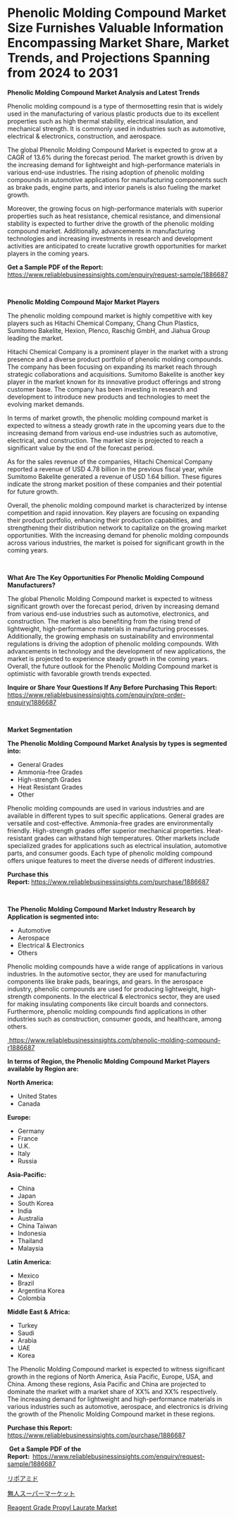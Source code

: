 <p><h1>Phenolic Molding Compound Market Size Furnishes Valuable Information Encompassing Market Share, Market Trends, and Projections Spanning from 2024 to 2031</h1></p><p><strong>Phenolic Molding Compound Market Analysis and Latest Trends</strong></p>
<p><p>Phenolic molding compound is a type of thermosetting resin that is widely used in the manufacturing of various plastic products due to its excellent properties such as high thermal stability, electrical insulation, and mechanical strength. It is commonly used in industries such as automotive, electrical & electronics, construction, and aerospace.</p><p>The global Phenolic Molding Compound Market is expected to grow at a CAGR of 13.6% during the forecast period. The market growth is driven by the increasing demand for lightweight and high-performance materials in various end-use industries. The rising adoption of phenolic molding compounds in automotive applications for manufacturing components such as brake pads, engine parts, and interior panels is also fueling the market growth.</p><p>Moreover, the growing focus on high-performance materials with superior properties such as heat resistance, chemical resistance, and dimensional stability is expected to further drive the growth of the phenolic molding compound market. Additionally, advancements in manufacturing technologies and increasing investments in research and development activities are anticipated to create lucrative growth opportunities for market players in the coming years.</p></p>
<p><strong>Get a Sample PDF of the Report:&nbsp;</strong> <a href="https://www.reliablebusinessinsights.com/enquiry/request-sample/1886687">https://www.reliablebusinessinsights.com/enquiry/request-sample/1886687</a></p>
<p>&nbsp;</p>
<p><strong>Phenolic Molding Compound Major Market Players</strong></p>
<p><p>The phenolic molding compound market is highly competitive with key players such as Hitachi Chemical Company, Chang Chun Plastics, Sumitomo Bakelite, Hexion, Plenco, Raschig GmbH, and Jiahua Group leading the market. </p><p>Hitachi Chemical Company is a prominent player in the market with a strong presence and a diverse product portfolio of phenolic molding compounds. The company has been focusing on expanding its market reach through strategic collaborations and acquisitions. Sumitomo Bakelite is another key player in the market known for its innovative product offerings and strong customer base. The company has been investing in research and development to introduce new products and technologies to meet the evolving market demands.</p><p>In terms of market growth, the phenolic molding compound market is expected to witness a steady growth rate in the upcoming years due to the increasing demand from various end-use industries such as automotive, electrical, and construction. The market size is projected to reach a significant value by the end of the forecast period.</p><p>As for the sales revenue of the companies, Hitachi Chemical Company reported a revenue of USD 4.78 billion in the previous fiscal year, while Sumitomo Bakelite generated a revenue of USD 1.64 billion. These figures indicate the strong market position of these companies and their potential for future growth.</p><p>Overall, the phenolic molding compound market is characterized by intense competition and rapid innovation. Key players are focusing on expanding their product portfolio, enhancing their production capabilities, and strengthening their distribution network to capitalize on the growing market opportunities. With the increasing demand for phenolic molding compounds across various industries, the market is poised for significant growth in the coming years.</p></p>
<p>&nbsp;</p>
<p><strong>What Are The Key Opportunities For Phenolic Molding Compound Manufacturers?</strong></p>
<p><p>The global Phenolic Molding Compound market is expected to witness significant growth over the forecast period, driven by increasing demand from various end-use industries such as automotive, electronics, and construction. The market is also benefiting from the rising trend of lightweight, high-performance materials in manufacturing processes. Additionally, the growing emphasis on sustainability and environmental regulations is driving the adoption of phenolic molding compounds. With advancements in technology and the development of new applications, the market is projected to experience steady growth in the coming years. Overall, the future outlook for the Phenolic Molding Compound market is optimistic with favorable growth trends expected.</p></p>
<p><strong>Inquire or Share Your Questions If Any Before Purchasing This Report:</strong> <a href="https://www.reliablebusinessinsights.com/enquiry/pre-order-enquiry/1886687">https://www.reliablebusinessinsights.com/enquiry/pre-order-enquiry/1886687</a></p>
<p>&nbsp;</p>
<p><strong>Market Segmentation</strong></p>
<p><strong>The Phenolic Molding Compound Market Analysis by types is segmented into:</strong></p>
<p><ul><li>General Grades</li><li>Ammonia-free Grades</li><li>High-strength Grades</li><li>Heat Resistant Grades</li><li>Other</li></ul></p>
<p><p>Phenolic molding compounds are used in various industries and are available in different types to suit specific applications. General grades are versatile and cost-effective. Ammonia-free grades are environmentally friendly. High-strength grades offer superior mechanical properties. Heat-resistant grades can withstand high temperatures. Other markets include specialized grades for applications such as electrical insulation, automotive parts, and consumer goods. Each type of phenolic molding compound offers unique features to meet the diverse needs of different industries.</p></p>
<p><strong>Purchase this Report:&nbsp;</strong><a href="https://www.reliablebusinessinsights.com/purchase/1886687">https://www.reliablebusinessinsights.com/purchase/1886687</a></p>
<p>&nbsp;</p>
<p><strong>The Phenolic Molding Compound Market Industry Research by Application is segmented into:</strong></p>
<p><ul><li>Automotive</li><li>Aerospace</li><li>Electrical & Electronics</li><li>Others</li></ul></p>
<p><p>Phenolic molding compounds have a wide range of applications in various industries. In the automotive sector, they are used for manufacturing components like brake pads, bearings, and gears. In the aerospace industry, phenolic compounds are used for producing lightweight, high-strength components. In the electrical & electronics sector, they are used for making insulating components like circuit boards and connectors. Furthermore, phenolic molding compounds find applications in other industries such as construction, consumer goods, and healthcare, among others.</p></p>
<p><a href="https://www.reliablebusinessinsights.com/phenolic-molding-compound-r1886687">&nbsp;https://www.reliablebusinessinsights.com/phenolic-molding-compound-r1886687</a></p>
<p><strong>In terms of Region, the Phenolic Molding Compound Market Players available by Region are:</strong></p>
<p>
    <p> <strong> North America: </strong>
        <ul>
            <li>United States</li>
            <li>Canada</li>
        </ul>
        </p> 
    <p> <strong> Europe: </strong>
        <ul>
            <li>Germany</li>
            <li>France</li>
            <li>U.K.</li>
            <li>Italy</li>
            <li>Russia</li>
        </ul>
        </p> 
    <p> <strong> Asia-Pacific: </strong>
        <ul>
            <li>China</li>
            <li>Japan</li>
            <li>South Korea</li>
            <li>India</li>
            <li>Australia</li>
            <li>China Taiwan</li>
            <li>Indonesia</li>
            <li>Thailand</li>
            <li>Malaysia</li>
        </ul>
        </p> 
    <p> <strong> Latin America: </strong>
        <ul>
            <li>Mexico</li>
            <li>Brazil</li>
            <li>Argentina Korea</li>
            <li>Colombia</li>
        </ul>
        </p> 
    <p> <strong> Middle East & Africa: </strong>
        <ul>
            <li>Turkey</li>
            <li>Saudi</li>
            <li>Arabia</li>
            <li>UAE</li>
            <li>Korea</li>
        </ul>
    </p>
    </p>
<p><p>The Phenolic Molding Compound market is expected to witness significant growth in the regions of North America, Asia Pacific, Europe, USA, and China. Among these regions, Asia Pacific and China are projected to dominate the market with a market share of XX% and XX% respectively. The increasing demand for lightweight and high-performance materials in various industries such as automotive, aerospace, and electronics is driving the growth of the Phenolic Molding Compound market in these regions.</p></p>
<p><strong>Purchase this Report: </strong><a href="https://www.reliablebusinessinsights.com/purchase/1886687">https://www.reliablebusinessinsights.com/purchase/1886687</a></p>
<p>&nbsp;<strong>Get a Sample PDF of the Report:&nbsp;&nbsp;</strong><a href="https://www.reliablebusinessinsights.com/enquiry/request-sample/1886687">https://www.reliablebusinessinsights.com/enquiry/request-sample/1886687</a></p>
<p><strong></strong></p>
<p><p><a href="https://medium.com/@lawrencewatkins654/%E3%83%AA%E3%83%9D%E3%82%A2%E3%83%9F%E3%83%89%E5%B8%82%E5%A0%B4-%E5%B8%82%E5%A0%B4cagr-%E5%B8%82%E5%A0%B4%E3%83%88%E3%83%AC%E3%83%B3%E3%83%89-%E6%88%90%E9%95%B7%E6%88%A6%E7%95%A5%E3%81%B8%E3%81%AE%E6%B4%9E%E5%AF%9F-695698699f5d">リポアミド</a></p><p><a href="https://medium.com/@bertramveum2023/%E7%84%A1%E4%BA%BA%E3%82%B9%E3%83%BC%E3%83%91%E3%83%BC%E3%83%9E%E3%83%BC%E3%82%B1%E3%83%83%E3%83%88%E3%81%AE%E5%B1%95%E6%9C%9B-%E6%A5%AD%E7%95%8C%E6%A6%82%E8%A6%81%E3%81%A8%E4%BA%88%E6%B8%AC-2024%E5%B9%B4%E3%81%8B%E3%82%892031%E5%B9%B4-b33176a48315">無人スーパーマーケット</a></p><p><a href="https://view.publitas.com/reportprime-1/reagent-grade-propyl-laurate-industry-analysis-report-its-market-size-share-trends-by-application-region-competitive-strategies-2024-2031/">Reagent Grade Propyl Laurate Market</a></p></p>